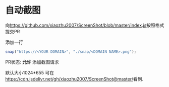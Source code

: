 # 自动截图

向<https://github.com/xiaozhu2007/ScreenShot/blob/master/index.js>按照格式提交PR

添加一行

```javascript
snap("https://<YOUR DOMAIN>", "./snap/<DOMAIN NAME>.png");
```

PR状态: **允许** 添加截图请求

默认大小1024\*655
可在<https://cdn.jsdelivr.net/gh/xiaozhu2007/ScreenShot@master/>看到.